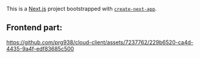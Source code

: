 This is a [Next.js](https://nextjs.org/) project bootstrapped with [`create-next-app`](https://github.com/vercel/next.js/tree/canary/packages/create-next-app).

## Frontend part: 

https://github.com/prg938/cloud-client/assets/7237762/229b6520-ca4d-4435-9a4f-edf83685c500
